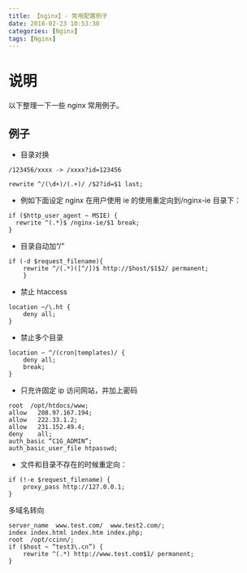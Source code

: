 ```yaml
---
title: 【nginx】- 常用配置例子
date: 2018-02-23 10:53:30
categories: [Nginx]
tags: [Nginx]
---
```


# 说明

以下整理一下一些 nginx 常用例子。

## 例子

- 目录对换

```
/123456/xxxx -> /xxxx?id=123456

rewrite ^/(\d+)/(.+)/ /$2?id=$1 last;
```

- 例如下面设定 nginx 在用户使用 ie 的使用重定向到/nginx-ie 目录下：

```
if ($http_user_agent ~ MSIE) {
  rewrite ^(.*)$ /nginx-ie/$1 break;
}
```

<!-- more -->

- 目录自动加“/”

```
if (-d $request_filename){
    rewrite ^/(.*)([^/])$ http://$host/$1$2/ permanent;
    }
```

- 禁止 htaccess

```
location ~/\.ht {
    deny all;
}
```

- 禁止多个目录

```
location ~ ^/(cron|templates)/ {
    deny all;
    break;
}
```

- 只充许固定 ip 访问网站，并加上密码

```
root  /opt/htdocs/www;
allow   208.97.167.194;
allow   222.33.1.2;
allow   231.152.49.4;
deny    all;
auth_basic “C1G_ADMIN”;
auth_basic_user_file htpasswd;
```

- 文件和目录不存在的时候重定向：

```
if (!-e $request_filename) {
    proxy_pass http://127.0.0.1;
}
```

多域名转向

```
server_name  www.test.com/  www.test2.com/;
index index.html index.htm index.php;
root  /opt/ccinn/;
if ($host ~ “test3\.cn”) {
    rewrite ^(.*) http://www.test.com$1/ permanent;
}
```
